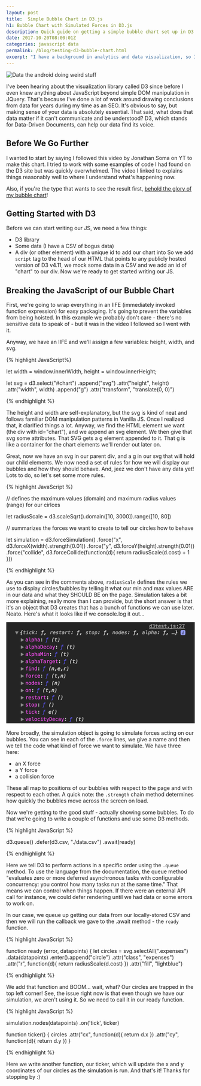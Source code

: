 ```yaml
---
layout: post
title:  Simple Bubble Chart in D3.js
h1: Bubble Chart with Simulated Forces in D3.js
description: Quick guide on getting a simple bubble chart set up in D3.js.
date: 2017-10-20T08:00:01Z
categories: javascript data
permalink: /blog/testing-d3-bubble-chart.html
excerpt: "I have a background in analytics and data visualization, so I made a bubble chart in D3."
---
```


<img src="https://media.giphy.com/media/i6X9HbM4bhJ8Q/giphy.gif" alt="Data the android doing weird stuff" width="500px">

I've been hearing about the visualization library called D3 since before I even knew anything about JavaScript beyond simple DOM manipulation in JQuery. That's because I've done a lot of work around drawing conclusions from data for years during my time as an SEO. It's obvious to say, but making sense of your data is absolutely essential. That said, what does that data matter if it can't communicate and be understood? D3, which stands for Data-Driven Documents, can help our data find its voice.

## Before We Go Further

I wanted to start by saying I followed this video by Jonathan Soma on YT to make this chart. I tried to work with some examples of code I had found on the D3 site but was quickly overwhelmed. The video I linked to explains things reasonably well to where I understand what's happening now.

Also, if you're the type that wants to see the result first, <a href="/tests/bubble-chart-test.html" rel="nofollow">behold the glory of my bubble chart</a>!

## Getting Started with D3

Before we can start writing our JS, we need a few things:
- D3 library
- Some data (I have a CSV of bogus data)
- A div (or other element) with a unique id to add our chart into
So we add `script` tag to the head of our HTML that points to any publicly hosted version of D3 v4.11, we mock some data in a CSV and we add an id of "chart" to our div. Now we're ready to get started writing our JS.

## Breaking the JavaScript of our Bubble Chart
First, we're going to wrap everything in an IIFE (immediately invoked function expression) for easy packaging. It's going to prevent the variables from being hoisted. In this example we probably don't care - there's no sensitive data to speak of - but it was in the video I followed so I went with it.

Anyway, we have an IIFE and we'll assign a few variables: height, width, and svg.

{% highlight JavaScript%}

let width  = window.innerWidth, height = window.innerHeight;

let svg = d3.select("#chart")
  .append("svg")
  .attr("height", height)
  .attr("width", width)
  .append("g")
  .attr("transform", "translate(0, 0)")

{% endhighlight %}

The height and width are self-explanatory, but the svg is kind of neat and follows familiar DOM manipulation patterns in Vanilla JS. Once I realized that, it clarified things a lot. Anyway, we find the HTML element we want (the div with id="chart"), and we append an svg element. We then give that svg some attributes. That SVG gets a g element appended to it. That g is like a container for the chart elements we'll render out later on.

Great, now we have an svg in our parent div, and a g in our svg that will hold our child elements. We now need a set of rules for how we will display our bubbles and how they should behave. And, jeez we don't have any data yet! Lots to do, so let's set some more rules.

{% highlight JavaScript %}

// defines the maximum values (domain) and maximum radius values (range) for our cirlces

let radiusScale = d3.scaleSqrt().domain([10, 3000]).range([10, 80])

// summarizes the forces we want to create to tell our circles how to behave

let simulation = d3.forceSimulation()
  .force("x", d3.forceX(width).strength(0.01))
  .force("y", d3.forceY(height).strength(0.01))
  .force("collide", d3.forceCollide(function(d){
    return radiusScale(d.cost) + 1
  }))

{% endhighlight %}

As you can see in the comments above, `radiusScale` defines the rules we use to display circles/bubbles by telling it what our min and max values ARE in our data and what they SHOULD BE on the page. Simulation takes a bit more explaining, really more than I can provide, but the short answer is that it's an object that D3 creates that has a bunch of functions we can use later. Neato. Here's what it looks like if we console.log it out...

![console.log of D3 simulation object](/images/console-log-simulation-object.png "D3 simulation object in JS console")

More broadly, the simulation object is going to simulate forces acting on our bubbles. You can see in each of the `.force` lines, we give a name and then we tell the code what kind of force we want to simulate. We have three here:

- an X force
- a Y force
- a collision force

These all map to positions of our bubbles with respect to the page and with respect to each other. A quick note: the `.strength` chain method determines how quickly the bubbles move across the screen on load.

Now we're getting to the good stuff - actually showing some bubbles. To do that we're going to write a couple of functions and use some D3 methods.

{% highlight JavaScript %}

d3.queue()
  .defer(d3.csv, "./data.csv")
  .await(ready)

{% endhighlight %}

Here we tell D3 to perform actions in a specific order using the `.queue` method. To use the language from the documentation, the queue method "evaluates zero or more deferred asynchronous tasks with configurable concurrency: you control how many tasks run at the same time." That means we can control when things happen. If there were an external API call for instance, we could defer rendering until we had data or some errors to work on.

In our case, we queue up getting our data from our locally-stored CSV and then we will run the callback we gave to the .await method - the `ready` function.

{% highlight JavaScript %}

function ready (error, datapoints) {
  let circles = svg.selectAll(".expenses")
    .data(datapoints)
    .enter().append("circle")
    .attr("class", "expenses")
    .attr("r", function(d){
      return radiusScale(d.cost)
    })
    .attr("fill", "lightblue")

{% endhighlight %}

We add that function and BOOM... wait, what? Our circles are trapped in the top left corner! See, the issue right now is that even though we have our simulation, we aren't using it. So we need to call it in our ready function.

{% highlight JavaScript %}

simulation.nodes(datapoints)
  .on('tick', ticker)

function ticker() {
  circles
    .attr("cx", function(d){
      return d.x
     })
    .attr("cy", function(d){
      return d.y
    })
}       

{% endhighlight %}

Here we write another function, our ticker, which will update the x and y coordinates of our circles as the simulation is run. And that's it! Thanks for stopping by :)
